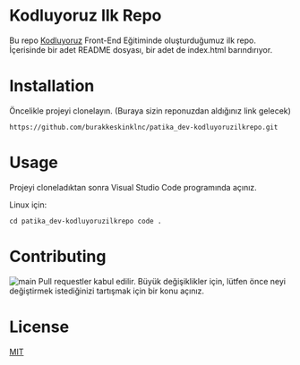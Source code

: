 # Kodluyoruz Ilk Repo

Bu repo  [Kodluyoruz](https://www.kodluyoruz.org/)  Front-End Eğitiminde oluşturduğumuz ilk repo. İçerisinde bir adet README dosyası, bir adet de index.html barındırıyor.

# [](https://github.com/burakkeskinklnc/patika_dev-kodluyoruzilkrepo#installation)Installation

Öncelikle projeyi clonelayın. (Buraya sizin reponuzdan aldığınız link gelecek)

`https://github.com/burakkeskinklnc/patika_dev-kodluyoruzilkrepo.git`

# [](https://github.com/burakkeskinklnc/patika_dev-kodluyoruzilkrepo#usage)Usage

Projeyi cloneladıktan sonra Visual Studio Code programında açınız.

Linux için:

`cd patika_dev-kodluyoruzilkrepo code .`

# [](https://github.com/burakkeskinklnc/patika_dev-kodluyoruzilkrepo#contributing)Contributing
![main](https://user-images.githubusercontent.com/38539652/197009164-41232de4-a051-4978-93c1-6d98407c5213.jpg)
Pull requestler kabul edilir. Büyük değişiklikler için, lütfen önce neyi değiştirmek istediğinizi tartışmak için bir konu açınız.
# [](https://github.com/burakkeskinklnc/patika_dev-kodluyoruzilkrepo#licence)License

[MIT](https://choosealicense.com/licenses/mit/)
